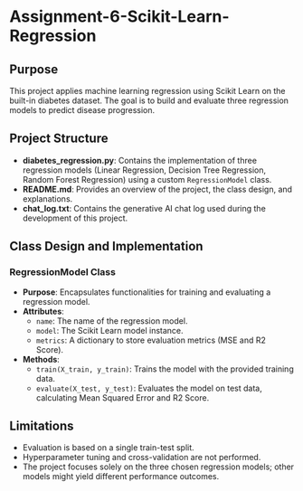 # Assignment-6-Scikit-Learn-Regression

## Purpose
This project applies machine learning regression using Scikit Learn on the built-in diabetes dataset. The goal is to build and evaluate three regression models to predict disease progression.

## Project Structure
- **diabetes_regression.py**: Contains the implementation of three regression models (Linear Regression, Decision Tree Regression, Random Forest Regression) using a custom `RegressionModel` class.
- **README.md**: Provides an overview of the project, the class design, and explanations.
- **chat_log.txt**: Contains the generative AI chat log used during the development of this project.

## Class Design and Implementation
### RegressionModel Class
- **Purpose**: Encapsulates functionalities for training and evaluating a regression model.
- **Attributes**:
  - `name`: The name of the regression model.
  - `model`: The Scikit Learn model instance.
  - `metrics`: A dictionary to store evaluation metrics (MSE and R2 Score).
- **Methods**:
  - `train(X_train, y_train)`: Trains the model with the provided training data.
  - `evaluate(X_test, y_test)`: Evaluates the model on test data, calculating Mean Squared Error and R2 Score.

## Limitations
- Evaluation is based on a single train-test split.
- Hyperparameter tuning and cross-validation are not performed.
- The project focuses solely on the three chosen regression models; other models might yield different performance outcomes.

